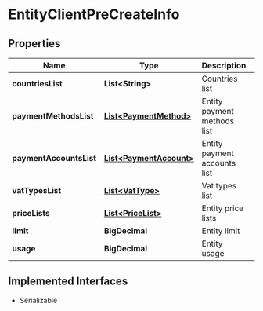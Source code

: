 

# EntityClientPreCreateInfo


## Properties

| Name | Type | Description | Notes |
|------------ | ------------- | ------------- | -------------|
|**countriesList** | **List&lt;String&gt;** | Countries list |  [optional] |
|**paymentMethodsList** | [**List&lt;PaymentMethod&gt;**](PaymentMethod.md) | Entity payment methods list |  [optional] |
|**paymentAccountsList** | [**List&lt;PaymentAccount&gt;**](PaymentAccount.md) | Entity payment accounts list |  [optional] |
|**vatTypesList** | [**List&lt;VatType&gt;**](VatType.md) | Vat types list |  [optional] |
|**priceLists** | [**List&lt;PriceList&gt;**](PriceList.md) | Entity price lists |  [optional] |
|**limit** | **BigDecimal** | Entity limit |  [optional] |
|**usage** | **BigDecimal** | Entity usage |  [optional] |


## Implemented Interfaces

* Serializable


